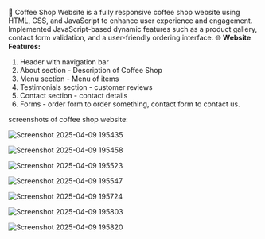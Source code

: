🚀 Coffee Shop Website is a fully responsive coffee shop website using HTML, CSS, and JavaScript to enhance user experience and engagement. Implemented JavaScript-based dynamic features such as a product gallery, contact form validation, and a user-friendly ordering interface.
🌐 **Website Features:**
1. Header with navigation bar
2. About section - Description of Coffee Shop
3. Menu section - Menu of items
4. Testimonials section - customer reviews
5. Contact section - contact details
6. Forms - order form to order something, contact form to contact us.

screenshots of coffee shop website:

![Screenshot 2025-04-09 195435](https://github.com/user-attachments/assets/3b470617-d3cb-4d88-98a7-073d905b6398)

![Screenshot 2025-04-09 195458](https://github.com/user-attachments/assets/42f4b5f5-13e7-4e3a-bd52-0bf9ac9ed870)

![Screenshot 2025-04-09 195523](https://github.com/user-attachments/assets/27e887ce-6834-4739-a98a-7587d07e7420)

![Screenshot 2025-04-09 195547](https://github.com/user-attachments/assets/47cb7d5e-d205-4950-b875-d65a440f5b91)

![Screenshot 2025-04-09 195724](https://github.com/user-attachments/assets/4918529e-8d21-4e28-933a-6e770c75ad09)

![Screenshot 2025-04-09 195803](https://github.com/user-attachments/assets/425748cf-1bc4-4116-9746-2dd03b275042)

![Screenshot 2025-04-09 195820](https://github.com/user-attachments/assets/f50ab793-5748-487c-8ac6-ee941744ce62)
